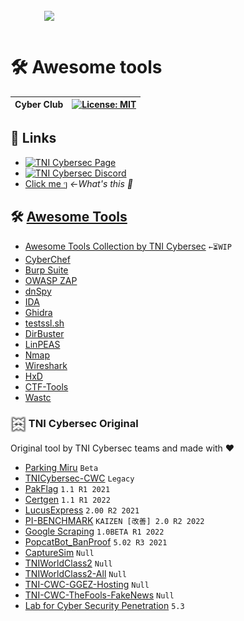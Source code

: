 <br>
<img align="right" src="https://imgur.com/SN6ZqUt.png" width="450"></img>
<p align="center">
</br>	

# 🛠 Awesome tools
|Cyber Club|[![License: MIT](https://img.shields.io/badge/license-MIT-blue?style=flat-square)](LICENSE)|
|----|----|

## 🔗 Links
- [![TNI Cybersec Page](https://img.shields.io/badge/TNI%20Cybersec-Like-blue?style=social&logo=facebook)](https://www.facebook.com/TNICybersec)
- [![TNI Cybersec Discord](https://img.shields.io/badge/TNI%20Cybersec-Join-black?style=social&logo=discord)](https://discord.gg/ETMkrHSGZG)
- [Click me ๆ](https://tni-cybersec.github.io/nevergonnagiveyouup.html) *←What's this 👀*

## 🛠 [Awesome Tools](https://github.com/TNI-Cybersec/.github/blob/main/profile/awesometools.md)
- [Awesome Tools Collection by TNI Cybersec](https://tni-cybersec.github.io/tools) `←⏳WIP`
- [CyberChef](https://gchq.github.io/CyberChef)
- [Burp Suite](https://portswigger.net/burp)
- [OWASP ZAP](https://www.zaproxy.org)
- [dnSpy](https://github.com/dnSpy/dnSpy)
- [IDA](https://hex-rays.com/ida-free/#download)
- [Ghidra](https://ghidra-sre.org)
- [testssl.sh](https://github.com/drwetter/testssl.sh)
- [DirBuster ](https://github.com/KajanM/DirBuster)
- [LinPEAS](https://github.com/carlospolop/PEASS-ng/tree/master/linPEAS)
- [Nmap](https://nmap.org)
- [Wireshark](https://www.wireshark.org/download.html)
- [HxD](https://mh-nexus.de/en/hxd)
- [CTF-Tools](https://github.com/babebbu/CTF-Tools)
- [Wastc](https://github.com/babebbu/wastc)

### <img align="center" src="https://github.com/TNI-Cybersec/tni-cybersec.github.io/blob/main/img/icons/icon-96x96.png?raw=true" width="25"></img> TNI Cybersec Original
Original tool by TNI Cybersec teams and made with ❤️
 - [Parking Miru](https://github.com/TNI-Cybersec/Parking-Miru) `Beta`
 - [TNICybersec-CWC](https://github.com/TNI-Cybersec/TNICybersec-CWC) `Legacy`
 - [PakFlag](https://github.com/TNI-Cybersec/PakFlag) `1.1 R1 2021`
 - [Certgen](https://github.com/TNI-Cybersec/Certgen) `1.1 R1 2022`
 - [LucusExpress](https://github.com/karinzaa/LucusExpress) `2.00 R2 2021`
 - [PI-BENCHMARK](https://github.com/karinzaa/PI-BENCHMARK) `KAIZEN [改善] 2.0 R2 2022`
 - [Google Scraping](https://github.com/richeyphu/ITE-425/blob/main/ML/Assignment-1.py) `1.0BETA R1 2022`
 - [PopcatBot_BanProof](https://github.com/karinzaa/PopcatBot_BanProof) `5.02 R3 2021`
 - [CaptureSim](https://github.com/babebbu/CaptureSim) `Null`
 - [TNIWorldClass2](https://github.com/babebbu/TNIWorldClass2) `Null`
 - [TNIWorldClass2-All](https://github.com/babebbu/TNIWorldClass2-All) `Null`
 - [TNI-CWC-GGEZ-Hosting](https://github.com/babebbu/TNI-CWC-GGEZ-Hosting) `Null`
 - [TNI-CWC-TheFools-FakeNews](https://github.com/babebbu/TNI-CWC-TheFools-FakeNews#tni-cwc-thefools-fakenews) `Null`
 - [Lab for Cyber Security Penetration](https://tnitechnology-my.sharepoint.com/:u:/g/personal/vi_karin_st_ms_tni_ac_th/EaUIW1WcaXxHhJtwaHICE4sBxU-l14zbyLAQuGuuz-1Z6g) `5.3`
